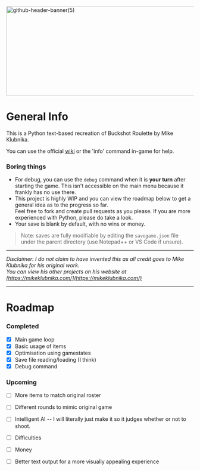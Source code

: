 <img width="1200" height="240" alt="github-header-banner(5)" src="https://github.com/user-attachments/assets/eb6ded4b-bb4a-44b8-ae63-b764a4d758fd" />

# General Info

This is a Python text-based recreation of Buckshot Roulette by Mike Klubnika. <br/>

You can use the official [wiki](https://buckshot-roulette.fandom.com/wiki/Buckshot_Roulette_Wik) or the 'info' command in-game for help.

### Boring things

- For debug, you can use the `debug` command when it is **your turn** after starting the game. This isn't accessible on the main menu because it frankly has no use there.
- This project is highly WIP and you can view the roadmap below to get a general idea as to the progress so far. <br/>
Feel free to fork and create pull requests as you please. If you are more experienced with Python, please do take a look. <br/>
- Your save is blank by default, with no wins or money.

> Note: saves are fully modifiable by editing the `savegame.json` file under the parent directory (use Notepad++ or VS Code if unsure).

------

*Disclaimer: I do not claim to have invented this as all credit goes to Mike Klubnika for his original work. <br/>*
*You can view his other projects on his website at [https://mikeklubnika.com/](https://mikeklubnika.com/)*

------

# Roadmap

### Completed

- [x] Main game loop
- [x] Basic usage of items
- [x] Optimisation using gamestates
- [x] Save file reading/loading (I think)
- [X] Debug command

### Upcoming

- [ ] More items to match original roster
- [ ] Different rounds to mimic original game
- [ ] Intelligent AI -- I will literally just make it so it judges whether or not to shoot.
- [ ] Difficulties
- [ ] Money
- [ ] Better text output for a more visually appealing experience


